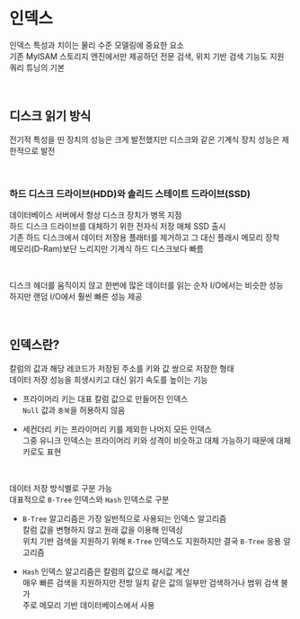 # 인덱스
인덱스 특성과 치이는 물리 수준 모델링에 중요한 요소  
기존 MyISAM 스토리지 엔진에서만 제공하던 전문 검색, 위치 기반 검색 기능도 지원  
쿼리 튜닝의 기본  

<br>

## 디스크 읽기 방식
전기적 특성을 띤 장치의 성능은 크게 발전했지만 디스크와 같은 기계식 장치 성능은 제한적으로 발전  

<br>

### 하드 디스크 드라이브(HDD)와 솔리드 스테이트 드라이브(SSD)
데이터베이스 서버에서 항상 디스크 장치가 병목 지점  
하드 디스크 드라이브를 대체하기 위한 전자식 저장 매체 SSD 출시  
기존 하드 디스크에서 데이터 저장용 플래터를 제거하고 그 대신 플래시 메모리 장착  
메모리(D-Ram)보단 느리지만 기계식 하드 디스크보다 빠름  

<br>

디스크 헤더를 움직이지 않고 한번에 많은 데이터를 읽는 순차 I/O에서는 비슷한 성능  
하지만 랜덤 I/O에서 훨씬 빠른 성능 제공  

<br>

## 인덱스란?
칼럼의 값과 해당 레코드가 저장된 주소를 키와 값 쌍으로 저장한 형태  
데이터 저장 성능을 희생시키고 대신 읽기 속도를 높이는 기능  

- 프라이머리 키는 대표 칼럼 값으로 만들어진 인덱스  
`Null` 값과 `중복`을 허용하지 않음  

- 세컨더리 키는 프라이머리 키를 제외한 나머지 모든 인덱스  
그중 유니크 인덱스는 프라이머리 키와 성격이 비슷하고 대체 가능하기 때문에 대체 키로도 표현  

<br>

데이터 저장 방식별로 구분 가능  
대표적으로 `B-Tree` 인덱스와 `Hash` 인덱스로 구분  

- `B-Tree` 알고리즘은 가장 일반적으로 사용되는 인덱스 알고리즘  
칼럼 값을 변형하지 않고 원래 값을 이용해 인덱싱  
위치 기반 검색을 지원하기 위해 `R-Tree` 인덱스도 지원하지만 결국 `B-Tree` 응용 알고리즘  

- `Hash` 인덱스 알고리즘은 칼럼의 값으로 해시값 계산  
매우 빠른 검색을 지원하지만 전방 일치 같은 값의 일부만 검색하거나 범위 검색 불가  
주로 메모리 기반 데이터베이스에서 사용  

<br>
